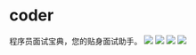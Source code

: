 # coder
程序员面试宝典，您的贴身面试助手。
![](http://7xkjk9.com1.z0.glb.clouddn.com/app-1.png)
![](http://7xkjk9.com1.z0.glb.clouddn.com/app-2.png)
![](http://7xkjk9.com1.z0.glb.clouddn.com/app-3.png)
![](http://7xkjk9.com1.z0.glb.clouddn.com/app-4.png)

